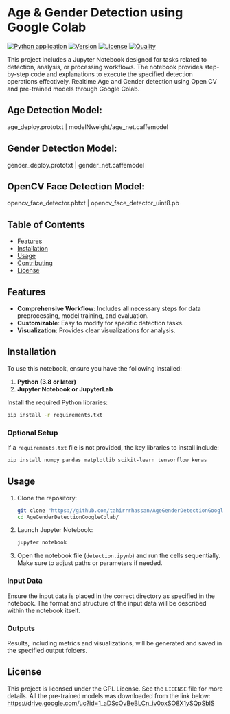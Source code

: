 # Age & Gender Detection using Google Colab

[![Python application](https://github.com/tahirrrhassan/AgeGenderDetectionGoogleColab/actions/workflows/ci.yml/badge.svg)](https://github.com/tahirrrhassan/AgeGenderDetectionGoogleColab/actions/workflows/ci.yml) [![Version](https://img.shields.io/badge/version-1.0.0-blue)](https://github.com/tahirrrhassan/AgeGenderDetectionGoogleColab) [![License](https://img.shields.io/badge/license-GPL%203.0-blue)](https://github.com/tahirrrhassan/AgeGenderDetectionGoogleColab) [![Quality](https://img.shields.io/badge/quality-A%2B-brightgreen)](https://github.com/tahirrrhassan/AgeGenderDetectionGoogleColab)

This project includes a Jupyter Notebook designed for tasks related to detection, analysis, or processing workflows. The notebook provides step-by-step code and explanations to execute the specified detection operations effectively. Realtime Age and Gender detection using Open CV and pre-trained models through Google Colab.

## Age Detection Model:
age_deploy.prototxt | modelNweight/age_net.caffemodel

## Gender Detection Model:
gender_deploy.prototxt | gender_net.caffemodel

## OpenCV Face Detection Model:
opencv_face_detector.pbtxt | opencv_face_detector_uint8.pb

## Table of Contents
- [Features](#features)
- [Installation](#installation)
- [Usage](#usage)
- [Contributing](#contributing)
- [License](#license)

## Features

- **Comprehensive Workflow**: Includes all necessary steps for data preprocessing, model training, and evaluation.
- **Customizable**: Easy to modify for specific detection tasks.
- **Visualization**: Provides clear visualizations for analysis.

## Installation

To use this notebook, ensure you have the following installed:

1. **Python (3.8 or later)**
2. **Jupyter Notebook or JupyterLab**

Install the required Python libraries:

```bash
pip install -r requirements.txt
```

### Optional Setup
If a `requirements.txt` file is not provided, the key libraries to install include:

```bash
pip install numpy pandas matplotlib scikit-learn tensorflow keras
```

## Usage

1. Clone the repository:
   ```bash
   git clone "https://github.com/tahirrrhassan/AgeGenderDetectionGoogleColab/"
   cd AgeGenderDetectionGoogleColab/
   ```

2. Launch Jupyter Notebook:
   ```bash
   jupyter notebook
   ```

3. Open the notebook file (`detection.ipynb`) and run the cells sequentially. Make sure to adjust paths or parameters if needed.

### Input Data
Ensure the input data is placed in the correct directory as specified in the notebook. The format and structure of the input data will be described within the notebook itself.

### Outputs
Results, including metrics and visualizations, will be generated and saved in the specified output folders.

## License
This project is licensed under the GPL License. See the `LICENSE` file for more details.
All the pre-trained models was downloaded from the link below: https://drive.google.com/uc?id=1_aDScOvBeBLCn_iv0oxSO8X1ySQpSbIS

